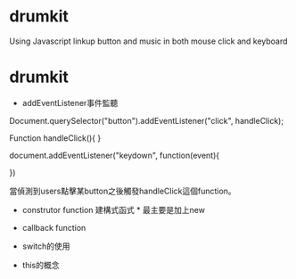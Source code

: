 # drumkit
Using Javascript linkup button and music in both mouse click and keyboard 


# drumkit

* addEventListener事件監聽

Document.querySelector("button").addEventListener("click", handleClick);

Function handleClick(){
}

document.addEventListener("keydown", function(event){

})


當偵測到users點擊某button之後觸發handleClick這個function。

* construtor function 建構式函式 * 最主要是加上new

* callback function

* switch的使用

* this的概念
